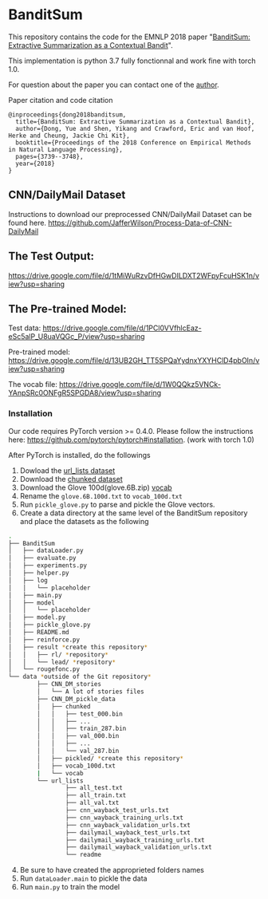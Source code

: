 # BanditSum
This repository contains the code for the EMNLP 2018 paper "[BanditSum: Extractive Summarization as a Contextual Bandit](https://arxiv.org/abs/1809.09672)". 

This implementation is python 3.7 fully fonctionnal and work fine with torch 1.0.

For question about the paper you can contact one of the [author](yue.dong2@mail.mcgill.ca).

Paper citation and code citation
```
@inproceedings{dong2018banditsum,
  title={BanditSum: Extractive Summarization as a Contextual Bandit},
  author={Dong, Yue and Shen, Yikang and Crawford, Eric and van Hoof, Herke and Cheung, Jackie Chi Kit},
  booktitle={Proceedings of the 2018 Conference on Empirical Methods in Natural Language Processing},
  pages={3739--3748},
  year={2018}
}
```

## CNN/DailyMail Dataset
Instructions to download our preprocessed CNN/DailyMail Dataset can be found here.
https://github.com/JafferWilson/Process-Data-of-CNN-DailyMail

## The Test Output:
https://drive.google.com/file/d/1tMiWuRzvDfHGwDILDXT2WFpyFcuHSK1n/view?usp=sharing

## The Pre-trained Model:

Test data: https://drive.google.com/file/d/1PCl0VVfhlcEaz-eSc5alP_U8uaVQGc_P/view?usp=sharing

Pre-trained model: https://drive.google.com/file/d/13UB2GH_TT5SPQaYydnxYXYHClD4pbOIn/view?usp=sharing

The vocab file: https://drive.google.com/file/d/1W0QQkz5VNCk-YAnpSRc0ONFgR5SPGDA8/view?usp=sharing

### Installation
Our code requires PyTorch version >= 0.4.0. Please follow the instructions here: https://github.com/pytorch/pytorch#installation. (work with torch 1.0)

After PyTorch is installed, do the followings 

1. Dowload the [url_lists dataset](https://github.com/abisee/cnn-dailymail)
2. Download the [chunked dataset](https://github.com/JafferWilson/Process-Data-of-CNN-DailyMail)
3. Download the Glove 100d(glove.6B.zip) [vocab](https://nlp.stanford.edu/projects/glove/)
4. Rename the `glove.6B.100d.txt` to `vocab_100d.txt`
5. Run `pickle_glove.py` to parse and pickle the Glove vectors.
4. Create a data directory at the same level of the BanditSum repository and place the datasets as the following
```bash
.
├── BanditSum
│   ├── dataLoader.py
│   ├── evaluate.py
│   ├── experiments.py
│   ├── helper.py
│   ├── log
│   │   └── placeholder
│   ├── main.py
│   ├── model
│   │   └── placeholder
│   ├── model.py
│   ├── pickle_glove.py
│   ├── README.md
│   ├── reinforce.py
│   ├── result *create this repository*
│   │   ├── rl/ *repository*
│   │   └── lead/ *repository*
│   └── rougefonc.py
└── data *outside of the Git repository*
        ├── CNN_DM_stories
        │   └── A lot of stories files
        ├── CNN_DM_pickle_data
        │   ├── chunked
        │   │   ├── test_000.bin
        │   │   ├── ...
        │   │   ├── train_287.bin
        │   │   ├── val_000.bin
        │   │   ├── ...
        │   │   └── val_287.bin
        │   ├── pickled/ *create this repository*
        │   ├── vocab_100d.txt
        |   └── vocab
        └── url_lists
                ├── all_test.txt
                ├── all_train.txt
                ├── all_val.txt
                ├── cnn_wayback_test_urls.txt
                ├── cnn_wayback_training_urls.txt
                ├── cnn_wayback_validation_urls.txt
                ├── dailymail_wayback_test_urls.txt
                ├── dailymail_wayback_training_urls.txt
                ├── dailymail_wayback_validation_urls.txt
                └── readme
```
4. Be sure to have created the approprieted folders names
3. Run `dataLoader.main` to pickle the data
4. Run `main.py` to train the model
